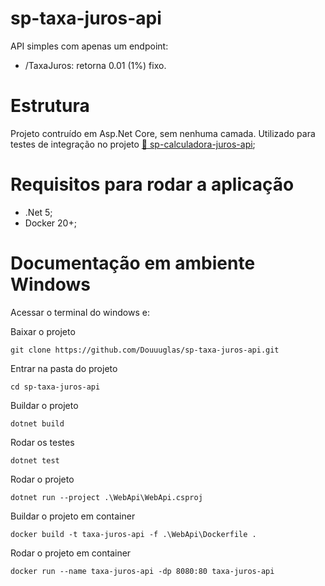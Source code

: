 # sp-taxa-juros-api

API simples com apenas um endpoint:
  * /TaxaJuros: retorna 0.01 (1%) fixo.

# Estrutura
 
 Projeto contruído em Asp.Net Core, sem nenhuma camada. Utilizado para testes de integração no projeto  <a href="https://github.com/Douuuglas/sp-calculadora-juros-api">🔗 sp-calculadora-juros-api</a>;

# Requisitos para rodar a aplicação
  * .Net 5;
  * Docker 20+;

# Documentação em ambiente Windows

Acessar o terminal do windows e:

Baixar o projeto
```
git clone https://github.com/Douuuglas/sp-taxa-juros-api.git
```

Entrar na pasta do projeto
```
cd sp-taxa-juros-api
```

Buildar o projeto
```
dotnet build
```

Rodar os testes
```
dotnet test
```

Rodar o projeto
```
dotnet run --project .\WebApi\WebApi.csproj
```

Buildar o projeto em container
```
docker build -t taxa-juros-api -f .\WebApi\Dockerfile .
```

Rodar o projeto em container
```
docker run --name taxa-juros-api -dp 8080:80 taxa-juros-api
```


